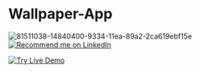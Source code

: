 # Wallpaper-App
![81511038-14840400-9334-11ea-89a2-2ca619ebf15e](https://user-images.githubusercontent.com/36708000/233790558-8f11624f-e5e4-4cde-8aeb-de8dd12cce5f.png)
<a href="#">
    <img src="https://img.shields.io/badge/Support-Recommed%2FEndorse%20me%20on%20Linkedin-yellow?style=for-the-badge&logo=linkedin" alt="Recommend me on LinkedIn" /></a>

<a href="https://wallpaperhub.web.app/#/">
    <img src="https://img.shields.io/badge/Flutter%20Web-Live%20Demo-green?style=for-the-badge&logo=flutter" alt="Try Live Demo" /></a>
</p>
